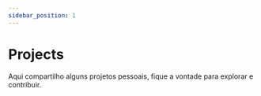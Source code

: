 ```yaml
---
sidebar_position: 1
---
```


# Projects
Aqui compartilho alguns projetos pessoais, fique a vontade para explorar e contribuir.